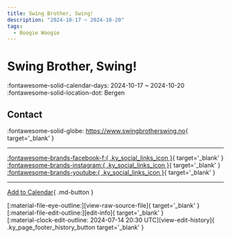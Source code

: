 ```yaml
---
title: Swing Brother, Swing!
description: "2024-10-17 ~ 2024-10-20"
tags:
  - Boogie Woogie
---
```


# Swing Brother, Swing! 

:fontawesome-solid-calendar-days: 2024-10-17 ~ 2024-10-20  
:fontawesome-solid-location-dot: Bergen  

## Contact

:fontawesome-solid-globe: <https://www.swingbrotherswing.no>{ target='_blank' }  

---

 [:fontawesome-brands-facebook-f:{ .ky_social_links_icon }](https://www.facebook.com/swingbrotherswingfestival){ target='_blank' } [:fontawesome-brands-instagram:{ .ky_social_links_icon }](https://instagram.com/swingbrotherswingfestival){ target='_blank' } [:fontawesome-brands-youtube:{ .ky_social_links_icon }](https://youtube.com/@SwingBrotherSwing){ target='_blank' }

---

[Add to Calendar](https://swing.news/ics/en/2024/nb_NO/swing-brother-swing-2024.ics){ .md-button }

<div class="ky_page_footer" markdown>
<div class="ky_page_footer_trailing" markdown="span">
[:material-file-eye-outline:][view-raw-source-file]{ target='_blank' }
[:material-file-edit-outline:][edit-info]{ target='_blank' }
</div>
<div class="ky_page_footer_leading" markdown="span">
[:material-clock-edit-outline: 2024-07-14 20:30 UTC][view-edit-history]{ .ky_page_footer_history_button target='_blank' }
</div>
</div>

[view-raw-source-file]: https://github.com/swingdance/events/blob/main/2024/nb_NO/swing-brother-swing-2024.json "View Raw Source File"
[edit-info]: https://github.com/swingdance/events/issues/new?assignees=&labels=update+event&projects=&template=03-update_entity.yml&title=%5B2024%2Fnb_NO%5D%20Swing%20Brother%2C%20Swing%21&region=nb_NO&year=2024&id=swing-brother-swing-2024&name=Swing%20Brother%2C%20Swing%21&org_id= "Edit Info"

[view-edit-history]: https://github.com/swingdance/events/commits/main/2024/nb_NO/swing-brother-swing-2024.json "View Edit History"
